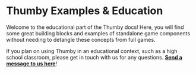 # Thumby Examples & Education

Welcome to the educational part of the Thumby docs! Here, you will find some great building blocks and examples of standalone game components without needing to detangle these concepts from full games.

If you plan on using Thumby in an educational context, such as a high school classroom, please get in touch with us for any questions. <a href="https://tinycircuits.com/pages/contact-us" target="_blank" alt="Send a message to tinycircuits support on this page">**Send a message to us here**</a>!


